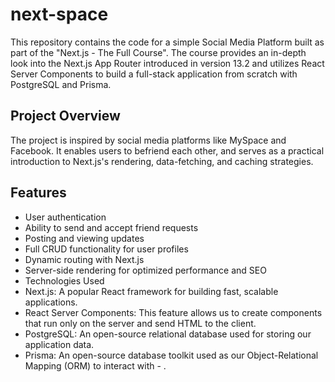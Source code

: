 # next-space

This repository contains the code for a simple Social Media Platform built as part of the "Next.js - The Full Course". The course provides an in-depth look into the Next.js App Router introduced in version 13.2 and utilizes React Server Components to build a full-stack application from scratch with PostgreSQL and Prisma.

## Project Overview

The project is inspired by social media platforms like MySpace and Facebook. It enables users to befriend each other, and serves as a practical introduction to Next.js's rendering, data-fetching, and caching strategies.

## Features

- User authentication
- Ability to send and accept friend requests
- Posting and viewing updates
- Full CRUD functionality for user profiles
- Dynamic routing with Next.js
- Server-side rendering for optimized performance and SEO
- Technologies Used
- Next.js: A popular React framework for building fast, scalable applications.
- React Server Components: This feature allows us to create components that run only on the server and send HTML to the client.
- PostgreSQL: An open-source relational database used for storing our application data.
- Prisma: An open-source database toolkit used as our Object-Relational Mapping (ORM) to interact with - .
